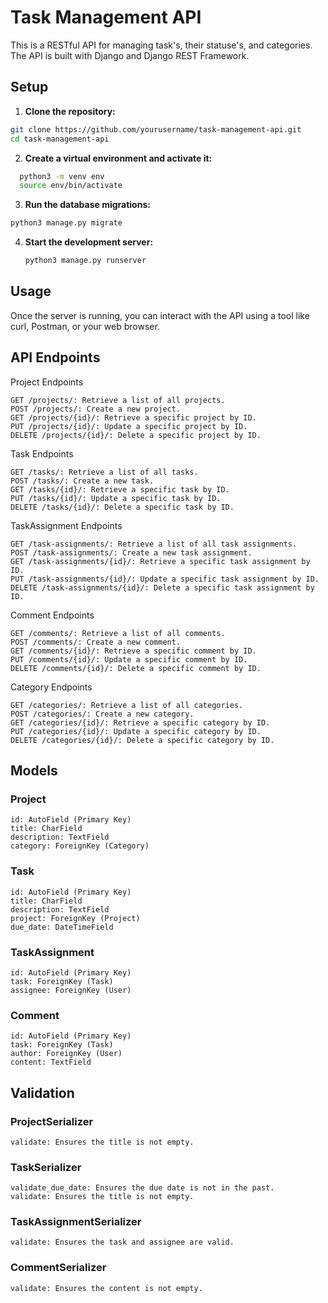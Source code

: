 # Task Management API

This is a RESTful API for managing task's, their statuse's, and categories. The API is built with Django and Django REST Framework.

## Setup

1. **Clone the repository:**
  ```sh
  git clone https://github.com/yourusername/task-management-api.git
  cd task-management-api
  ```

2. **Create a virtual environment and activate it:**
```sh
  python3 -m venv env
  source env/bin/activate
  ```

3. **Run the database migrations:**
  ```sh
  python3 manage.py migrate
  ```

4. **Start the development server:**
    ```sh
   python3 manage.py runserver
    ```
## Usage

Once the server is running, you can interact with the API using a tool like curl, Postman, or your web browser.

## API Endpoints

Project Endpoints

    GET /projects/: Retrieve a list of all projects.
    POST /projects/: Create a new project.
    GET /projects/{id}/: Retrieve a specific project by ID.
    PUT /projects/{id}/: Update a specific project by ID.
    DELETE /projects/{id}/: Delete a specific project by ID.

Task Endpoints

    GET /tasks/: Retrieve a list of all tasks.
    POST /tasks/: Create a new task.
    GET /tasks/{id}/: Retrieve a specific task by ID.
    PUT /tasks/{id}/: Update a specific task by ID.
    DELETE /tasks/{id}/: Delete a specific task by ID.

TaskAssignment Endpoints

    GET /task-assignments/: Retrieve a list of all task assignments.
    POST /task-assignments/: Create a new task assignment.
    GET /task-assignments/{id}/: Retrieve a specific task assignment by ID.
    PUT /task-assignments/{id}/: Update a specific task assignment by ID.
    DELETE /task-assignments/{id}/: Delete a specific task assignment by ID.

Comment Endpoints

    GET /comments/: Retrieve a list of all comments.
    POST /comments/: Create a new comment.
    GET /comments/{id}/: Retrieve a specific comment by ID.
    PUT /comments/{id}/: Update a specific comment by ID.
    DELETE /comments/{id}/: Delete a specific comment by ID.

Category Endpoints

    GET /categories/: Retrieve a list of all categories.
    POST /categories/: Create a new category.
    GET /categories/{id}/: Retrieve a specific category by ID.
    PUT /categories/{id}/: Update a specific category by ID.
    DELETE /categories/{id}/: Delete a specific category by ID.

## Models

### Project

    id: AutoField (Primary Key)
    title: CharField
    description: TextField
    category: ForeignKey (Category)

### Task

    id: AutoField (Primary Key)
    title: CharField
    description: TextField
    project: ForeignKey (Project)
    due_date: DateTimeField

### TaskAssignment

    id: AutoField (Primary Key)
    task: ForeignKey (Task)
    assignee: ForeignKey (User)

### Comment

    id: AutoField (Primary Key)
    task: ForeignKey (Task)
    author: ForeignKey (User)
    content: TextField
    

## Validation

### ProjectSerializer

    validate: Ensures the title is not empty.

### TaskSerializer

    validate_due_date: Ensures the due date is not in the past.
    validate: Ensures the title is not empty.

### TaskAssignmentSerializer

    validate: Ensures the task and assignee are valid.

### CommentSerializer

    validate: Ensures the content is not empty.

    
